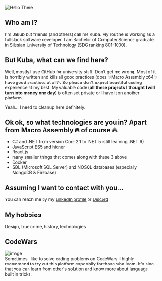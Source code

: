 ![Hello There](https://media4.giphy.com/media/Nx0rz3jtxtEre/giphy.gif)

## Who am I?

I'm Jakub but friends (and others) call me Kuba. My routine is working as a fullstack software developer. I am Bachelor of Computer Science graduate in Silesian University of Technology (SDG ranking 801-1000).

## But Kuba, what can we find here?
Well, mostly I use GitHub for university stuff. Don't get me wrong. Most of it is horribly written and kills all good practices (does ✨Macro Assembly x64✨ have good practices at all?). So please don't expect beautiful coding experience at my best. My valuable code (**all these projects I thought I will turn into money one day**) is often set private or I have it on another platform.

Yeah... I need to cleanup here definitely.

## Ok ok, so what technologies are you in? Apart from Macro Assembly 🔥 of course 🔥.
- C# and .NET from version Core 2.1 to .NET 5 (still learning .NET 6)
- JavaScript ES5 and higher
- React.js
- many smaller things that comes along with these 3 above
- Docker
- SQL (Microsoft SQL Server) and NOSQL databases (especially MongoDB & Firebase)

## Assuming I want to contact with you...
You can reach me by my [LinkedIn profile](https://www.linkedin.com/in/jakub-porebski/) or [Discord](https://www.discordapp.com/users/no_elo#0241)

## My hobbies
Design, true crime, history, technologies

## CodeWars
![image](https://www.codewars.com/users/Hoodster/badges/large)<br>
Sometimes I like to solve coding problems on CodeWars. I highly recommend to try out this platform especially for those who learn. It's nice that you can learn from other's solution and know more about language built in tricks.

